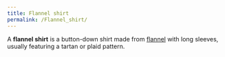 ```yaml
---
title: Flannel shirt
permalink: /Flannel_shirt/
---
```


A **flannel shirt** is a button-down shirt made from
[flannel](/flannel "wikilink") with long sleeves, usually featuring a
tartan or plaid pattern.